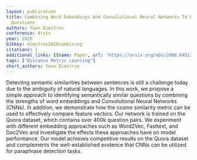 ```yaml
---
layout: publication
title: Combining Word Embeddings And Convolutional Neural Networks To Detect Duplicated
  Questions
authors: Yoan Dimitrov
conference: Arxiv
year: 2020
bibkey: dimitrov2020combining
citations: 1
additional_links: [{name: Paper, url: 'https://arxiv.org/abs/2006.04513'}]
tags: ["Distance Metric Learning"]
short_authors: Yoan Dimitrov
---
```

Detecting semantic similarities between sentences is still a challenge today
due to the ambiguity of natural languages. In this work, we propose a simple
approach to identifying semantically similar questions by combining the
strengths of word embeddings and Convolutional Neural Networks (CNNs). In
addition, we demonstrate how the cosine similarity metric can be used to
effectively compare feature vectors. Our network is trained on the Quora
dataset, which contains over 400k question pairs. We experiment with different
embedding approaches such as Word2Vec, Fasttext, and Doc2Vec and investigate
the effects these approaches have on model performance. Our model achieves
competitive results on the Quora dataset and complements the well-established
evidence that CNNs can be utilized for paraphrase detection tasks.